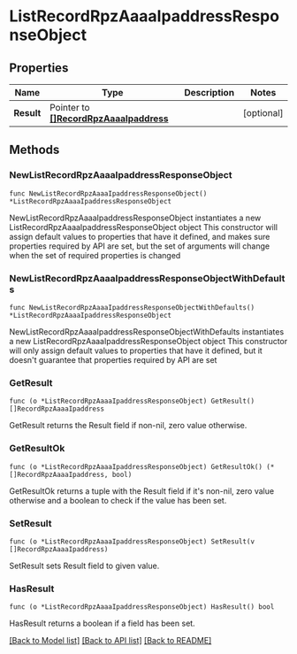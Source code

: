 # ListRecordRpzAaaaIpaddressResponseObject

## Properties

Name | Type | Description | Notes
------------ | ------------- | ------------- | -------------
**Result** | Pointer to [**[]RecordRpzAaaaIpaddress**](RecordRpzAaaaIpaddress.md) |  | [optional] 

## Methods

### NewListRecordRpzAaaaIpaddressResponseObject

`func NewListRecordRpzAaaaIpaddressResponseObject() *ListRecordRpzAaaaIpaddressResponseObject`

NewListRecordRpzAaaaIpaddressResponseObject instantiates a new ListRecordRpzAaaaIpaddressResponseObject object
This constructor will assign default values to properties that have it defined,
and makes sure properties required by API are set, but the set of arguments
will change when the set of required properties is changed

### NewListRecordRpzAaaaIpaddressResponseObjectWithDefaults

`func NewListRecordRpzAaaaIpaddressResponseObjectWithDefaults() *ListRecordRpzAaaaIpaddressResponseObject`

NewListRecordRpzAaaaIpaddressResponseObjectWithDefaults instantiates a new ListRecordRpzAaaaIpaddressResponseObject object
This constructor will only assign default values to properties that have it defined,
but it doesn't guarantee that properties required by API are set

### GetResult

`func (o *ListRecordRpzAaaaIpaddressResponseObject) GetResult() []RecordRpzAaaaIpaddress`

GetResult returns the Result field if non-nil, zero value otherwise.

### GetResultOk

`func (o *ListRecordRpzAaaaIpaddressResponseObject) GetResultOk() (*[]RecordRpzAaaaIpaddress, bool)`

GetResultOk returns a tuple with the Result field if it's non-nil, zero value otherwise
and a boolean to check if the value has been set.

### SetResult

`func (o *ListRecordRpzAaaaIpaddressResponseObject) SetResult(v []RecordRpzAaaaIpaddress)`

SetResult sets Result field to given value.

### HasResult

`func (o *ListRecordRpzAaaaIpaddressResponseObject) HasResult() bool`

HasResult returns a boolean if a field has been set.


[[Back to Model list]](../README.md#documentation-for-models) [[Back to API list]](../README.md#documentation-for-api-endpoints) [[Back to README]](../README.md)


